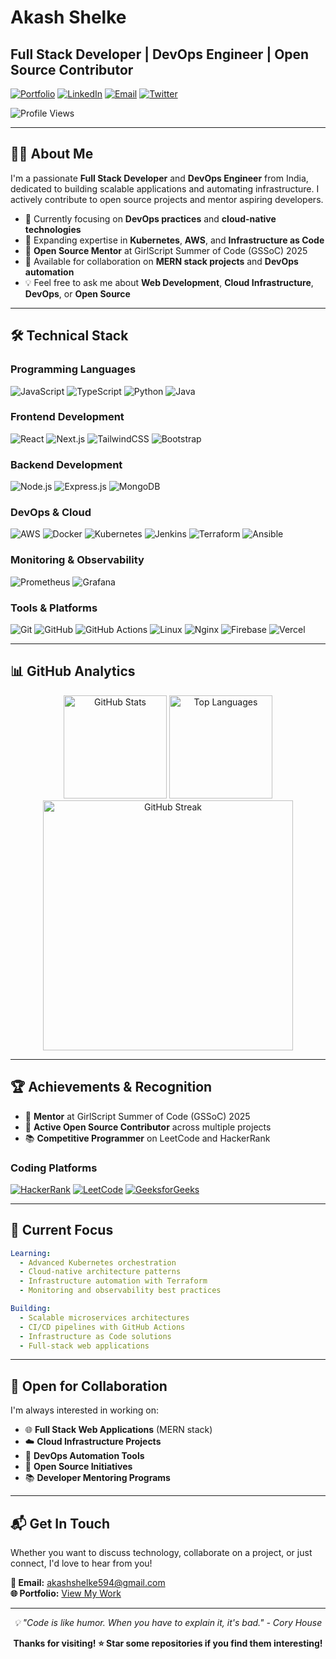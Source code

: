 # Akash Shelke

## Full Stack Developer | DevOps Engineer | Open Source Contributor

[![Portfolio](https://img.shields.io/badge/Portfolio-000000?style=for-the-badge&logo=vercel&logoColor=white)](https://x-blush-two.vercel.app/)
[![LinkedIn](https://img.shields.io/badge/LinkedIn-0077B5?style=for-the-badge&logo=linkedin&logoColor=white)](https://in.linkedin.com/in/akash-shelke-5b1520259/)
[![Email](https://img.shields.io/badge/Email-D14836?style=for-the-badge&logo=gmail&logoColor=white)](mailto:akashshelke594@gmail.com)
[![Twitter](https://img.shields.io/badge/Twitter-1DA1F2?style=for-the-badge&logo=twitter&logoColor=white)](https://x.com/akashshelke07)

![Profile Views](https://komarev.com/ghpvc/?username=akashshelke07&label=Profile%20views&color=0e75b6&style=flat)

---

## 👨‍💻 About Me

I'm a passionate **Full Stack Developer** and **DevOps Engineer** from India, dedicated to building scalable applications and automating infrastructure. I actively contribute to open source projects and mentor aspiring developers.

- 🔭 Currently focusing on **DevOps practices** and **cloud-native technologies**
- 🌱 Expanding expertise in **Kubernetes**, **AWS**, and **Infrastructure as Code**
- 👥 **Open Source Mentor** at GirlScript Summer of Code (GSSoC) 2025
- 🤝 Available for collaboration on **MERN stack projects** and **DevOps automation**
- 💡 Feel free to ask me about **Web Development**, **Cloud Infrastructure**, **DevOps**, or **Open Source**

---

## 🛠️ Technical Stack

### Programming Languages
![JavaScript](https://img.shields.io/badge/JavaScript-F7DF1E?style=for-the-badge&logo=javascript&logoColor=black)
![TypeScript](https://img.shields.io/badge/TypeScript-007ACC?style=for-the-badge&logo=typescript&logoColor=white)
![Python](https://img.shields.io/badge/Python-3776AB?style=for-the-badge&logo=python&logoColor=white)
![Java](https://img.shields.io/badge/Java-ED8B00?style=for-the-badge&logo=openjdk&logoColor=white)

### Frontend Development
![React](https://img.shields.io/badge/React-20232A?style=for-the-badge&logo=react&logoColor=61DAFB)
![Next.js](https://img.shields.io/badge/Next.js-000000?style=for-the-badge&logo=next.js&logoColor=white)
![TailwindCSS](https://img.shields.io/badge/Tailwind_CSS-38B2AC?style=for-the-badge&logo=tailwind-css&logoColor=white)
![Bootstrap](https://img.shields.io/badge/Bootstrap-563D7C?style=for-the-badge&logo=bootstrap&logoColor=white)

### Backend Development
![Node.js](https://img.shields.io/badge/Node.js-43853D?style=for-the-badge&logo=node.js&logoColor=white)
![Express.js](https://img.shields.io/badge/Express.js-404D59?style=for-the-badge&logo=express&logoColor=white)
![MongoDB](https://img.shields.io/badge/MongoDB-4EA94B?style=for-the-badge&logo=mongodb&logoColor=white)

### DevOps & Cloud
![AWS](https://img.shields.io/badge/Amazon_AWS-232F3E?style=for-the-badge&logo=amazon-aws&logoColor=white)
![Docker](https://img.shields.io/badge/Docker-2496ED?style=for-the-badge&logo=docker&logoColor=white)
![Kubernetes](https://img.shields.io/badge/Kubernetes-326CE5?style=for-the-badge&logo=kubernetes&logoColor=white)
![Jenkins](https://img.shields.io/badge/Jenkins-D24939?style=for-the-badge&logo=jenkins&logoColor=white)
![Terraform](https://img.shields.io/badge/Terraform-623CE4?style=for-the-badge&logo=terraform&logoColor=white)
![Ansible](https://img.shields.io/badge/Ansible-EE0000?style=for-the-badge&logo=ansible&logoColor=white)

### Monitoring & Observability
![Prometheus](https://img.shields.io/badge/Prometheus-E6522C?style=for-the-badge&logo=prometheus&logoColor=white)
![Grafana](https://img.shields.io/badge/Grafana-F46800?style=for-the-badge&logo=grafana&logoColor=white)

### Tools & Platforms
![Git](https://img.shields.io/badge/Git-F05032?style=for-the-badge&logo=git&logoColor=white)
![GitHub](https://img.shields.io/badge/GitHub-100000?style=for-the-badge&logo=github&logoColor=white)
![GitHub Actions](https://img.shields.io/badge/GitHub_Actions-2088FF?style=for-the-badge&logo=github-actions&logoColor=white)
![Linux](https://img.shields.io/badge/Linux-FCC624?style=for-the-badge&logo=linux&logoColor=black)
![Nginx](https://img.shields.io/badge/Nginx-009639?style=for-the-badge&logo=nginx&logoColor=white)
![Firebase](https://img.shields.io/badge/Firebase-039BE5?style=for-the-badge&logo=firebase&logoColor=white)
![Vercel](https://img.shields.io/badge/Vercel-000000?style=for-the-badge&logo=vercel&logoColor=white)

---

## 📊 GitHub Analytics

<div align="center">
  <img src="https://github-readme-stats.vercel.app/api?username=akashshelke07&show_icons=true&theme=tokyonight&hide_border=true&count_private=true" alt="GitHub Stats" height="165">
  <img src="https://github-readme-stats.vercel.app/api/top-langs/?username=akashshelke07&layout=compact&theme=tokyonight&hide_border=true" alt="Top Languages" height="165">
</div>

<div align="center">
  <img src="https://github-readme-streak-stats.herokuapp.com/?user=akashshelke07&theme=tokyonight&hide_border=true" alt="GitHub Streak" width="400">
</div>

---

## 🏆 Achievements & Recognition

- 🥇 **Mentor** at GirlScript Summer of Code (GSSoC) 2025
- 🌟 **Active Open Source Contributor** across multiple projects
- 📚 **Competitive Programmer** on LeetCode and HackerRank

### Coding Platforms
[![HackerRank](https://img.shields.io/badge/HackerRank-2EC866?style=for-the-badge&logo=hackerrank&logoColor=white)](https://www.hackerrank.com/profile/akashshelke594)
[![LeetCode](https://img.shields.io/badge/LeetCode-FFA116?style=for-the-badge&logo=leetcode&logoColor=black)](https://leetcode.com/skyler_0777/)
[![GeeksforGeeks](https://img.shields.io/badge/GeeksforGeeks-298D46?style=for-the-badge&logo=geeksforgeeks&logoColor=white)](https://www.geeksforgeeks.org/user/akash07shelke/)

---

## 🎯 Current Focus

```yaml
Learning:
  - Advanced Kubernetes orchestration
  - Cloud-native architecture patterns
  - Infrastructure automation with Terraform
  - Monitoring and observability best practices

Building:
  - Scalable microservices architectures
  - CI/CD pipelines with GitHub Actions
  - Infrastructure as Code solutions
  - Full-stack web applications
```

---

## 🤝 Open for Collaboration

I'm always interested in working on:

- 🌐 **Full Stack Web Applications** (MERN stack)
- ☁️ **Cloud Infrastructure Projects**
- 🔧 **DevOps Automation Tools**
- 🚀 **Open Source Initiatives**
- 📚 **Developer Mentoring Programs**

---

## 📬 Get In Touch

Whether you want to discuss technology, collaborate on a project, or just connect, I'd love to hear from you!

**📧 Email:** [akashshelke594@gmail.com](mailto:akashshelke594@gmail.com)  
**🌐 Portfolio:** [View My Work](https://x-blush-two.vercel.app/)

---

<div align="center">
  <i>💡 "Code is like humor. When you have to explain it, it's bad." - Cory House</i>
</div>

<div align="center">
  
  **Thanks for visiting! ⭐ Star some repositories if you find them interesting!**
  
</div>
